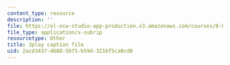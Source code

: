 ```yaml
---
content_type: resource
description: ''
file: https://ol-ocw-studio-app-production.s3.amazonaws.com/courses/8-06-quantum-physics-iii-spring-2018/2acd3437d6885b75b59d3216f5ca0cd0_qxBhW2DRnPg.vtt
file_type: application/x-subrip
resourcetype: Other
title: 3play caption file
uid: 2acd3437-d688-5b75-b59d-3216f5ca0cd0
---
```

